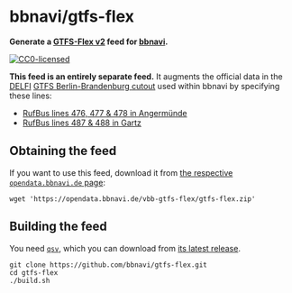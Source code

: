 # bbnavi/gtfs-flex

**Generate a [GTFS-Flex v2](https://github.com/MobilityData/gtfs-flex/blob/130eb67c7dfac846b74625747e2623429d9f8f64/spec/reference.md) feed for [bbnavi](https://bbnavi.de).**

[![CC0-licensed](https://img.shields.io/github/license/bbnavi/gtfs-flex.svg)](LICENSE)

**This feed is an entirely separate feed.** It augments the official data in the [DELFI](https://www.delfi.de) [GTFS Berlin-Brandenburg cutout](https://gtfs.mfdz.de/DELFI.BB.gtfs.zip) used within bbnavi by specifying these lines:

- [RufBus lines 476, 477 & 478 in Angermünde](https://uvg-online.com/rufbus-angermuende/)
- [RufBus lines 487 & 488 in Gartz](https://uvg-online.com/rufbus-gartz/)


## Obtaining the feed

If you want to use this feed, download it from [the respective `opendata.bbnavi.de` page](https://opendata.bbnavi.de/vbb-gtfs-flex/index.html):

```shell
wget 'https://opendata.bbnavi.de/vbb-gtfs-flex/gtfs-flex.zip'
```


## Building the feed

You need [`qsv`](https://github.com/jqnatividad/qsv), which you can download from [its latest release](https://github.com/jqnatividad/qsv/releases/latest).

```shell
git clone https://github.com/bbnavi/gtfs-flex.git
cd gtfs-flex
./build.sh
```
